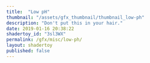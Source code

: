 ```yaml
---
title:  "Low pH"
thumbnail: "/assets/gfx_thumbnail/thumbnail_low-ph"
description: "Don't put this in your hair."
date: 2019-01-16 20:38:22
shadertoy_id: "3sl3WX" 
permalink: /gfx/misc/low-ph/
layout: shadertoy
published: false
---
```

